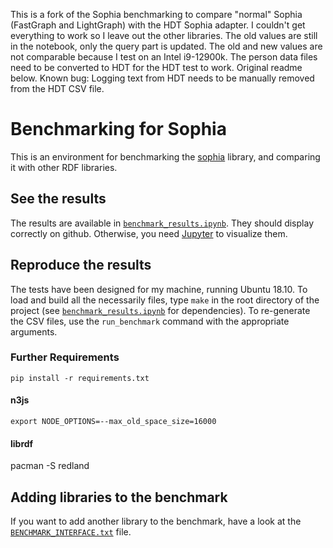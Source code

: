 This is a fork of the Sophia benchmarking to compare "normal" Sophia (FastGraph and LightGraph) with the HDT Sophia adapter.
I couldn't get everything to work so I leave out the other libraries.
The old values are still in the notebook, only the query part is updated.
The old and new values are not comparable because I test on an Intel i9-12900k.
The person data files need to be converted to HDT for the HDT test to work.
Original readme below.
Known bug: Logging text from HDT needs to be manually removed from the HDT CSV file.

# Benchmarking for Sophia

This is an environment for benchmarking the [sophia] library,
and comparing it with other RDF libraries.

[sophia]: https://github.com/pchampin/sophia_rs

## See the results

The results are available in [`benchmark_results.ipynb`](./benchmark_results.ipynb).
They should display correctly on github.
Otherwise, you need [Jupyter](http://jupyter.org/) to visualize them.

## Reproduce the results

The tests have been designed for my machine, running Ubuntu 18.10.
To load and build all the necessarily files,
type `make` in the root directory of the project
(see [`benchmark_results.ipynb`](./benchmark_results.ipynb) for dependencies).
To re-generate the CSV files,
use the `run_benchmark` command with the appropriate arguments.

### Further Requirements

    pip install -r requirements.txt

#### n3js

    export NODE_OPTIONS=--max_old_space_size=16000

#### librdf

pacman -S redland

## Adding libraries to the benchmark

If you want to add another library to the benchmark,
have a look at the [`BENCHMARK_INTERFACE.txt`](./BENCHMARK_INTERFACE.txt) file.

